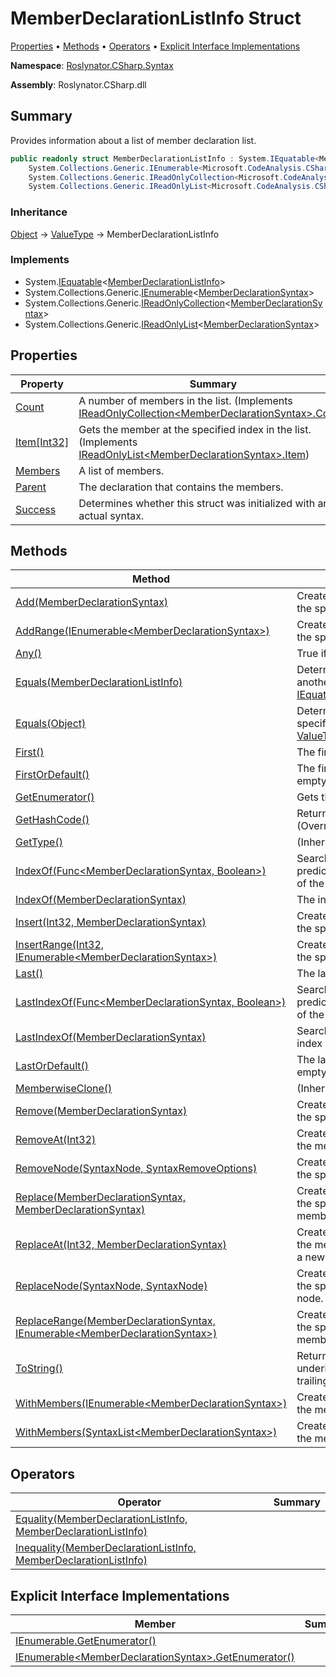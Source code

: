 # MemberDeclarationListInfo Struct

[Properties](#properties) &#x2022; [Methods](#methods) &#x2022; [Operators](#operators) &#x2022; [Explicit Interface Implementations](#explicit-interface-implementations)

**Namespace**: [Roslynator.CSharp.Syntax](../README.md)

**Assembly**: Roslynator\.CSharp\.dll

## Summary

Provides information about a list of member declaration list\.

```csharp
public readonly struct MemberDeclarationListInfo : System.IEquatable<MemberDeclarationListInfo>,
    System.Collections.Generic.IEnumerable<Microsoft.CodeAnalysis.CSharp.Syntax.MemberDeclarationSyntax>,
    System.Collections.Generic.IReadOnlyCollection<Microsoft.CodeAnalysis.CSharp.Syntax.MemberDeclarationSyntax>,
    System.Collections.Generic.IReadOnlyList<Microsoft.CodeAnalysis.CSharp.Syntax.MemberDeclarationSyntax>
```

### Inheritance

[Object](https://docs.microsoft.com/en-us/dotnet/api/system.object) &#x2192; [ValueType](https://docs.microsoft.com/en-us/dotnet/api/system.valuetype) &#x2192; MemberDeclarationListInfo

### Implements

* System\.[IEquatable](https://docs.microsoft.com/en-us/dotnet/api/system.iequatable-1)\<[MemberDeclarationListInfo](./README.md)>
* System\.Collections\.Generic\.[IEnumerable](https://docs.microsoft.com/en-us/dotnet/api/system.collections.generic.ienumerable-1)\<[MemberDeclarationSyntax](https://docs.microsoft.com/en-us/dotnet/api/microsoft.codeanalysis.csharp.syntax.memberdeclarationsyntax)>
* System\.Collections\.Generic\.[IReadOnlyCollection](https://docs.microsoft.com/en-us/dotnet/api/system.collections.generic.ireadonlycollection-1)\<[MemberDeclarationSyntax](https://docs.microsoft.com/en-us/dotnet/api/microsoft.codeanalysis.csharp.syntax.memberdeclarationsyntax)>
* System\.Collections\.Generic\.[IReadOnlyList](https://docs.microsoft.com/en-us/dotnet/api/system.collections.generic.ireadonlylist-1)\<[MemberDeclarationSyntax](https://docs.microsoft.com/en-us/dotnet/api/microsoft.codeanalysis.csharp.syntax.memberdeclarationsyntax)>

## Properties

| Property | Summary |
| -------- | ------- |
| [Count](Count/README.md) | A number of members in the list\. \(Implements [IReadOnlyCollection\<MemberDeclarationSyntax>.Count](https://docs.microsoft.com/en-us/dotnet/api/system.collections.generic.ireadonlycollection-1.count)\) |
| [Item\[Int32\]](Item/README.md) | Gets the member at the specified index in the list\. \(Implements [IReadOnlyList\<MemberDeclarationSyntax>.Item](https://docs.microsoft.com/en-us/dotnet/api/system.collections.generic.ireadonlylist-1.item)\) |
| [Members](Members/README.md) | A list of members\. |
| [Parent](Parent/README.md) | The declaration that contains the members\. |
| [Success](Success/README.md) | Determines whether this struct was initialized with an actual syntax\. |

## Methods

| Method | Summary |
| ------ | ------- |
| [Add(MemberDeclarationSyntax)](Add/README.md) | Creates a new [MemberDeclarationListInfo](./README.md) with the specified member added at the end\. |
| [AddRange(IEnumerable\<MemberDeclarationSyntax>)](AddRange/README.md) | Creates a new [MemberDeclarationListInfo](./README.md) with the specified members added at the end\. |
| [Any()](Any/README.md) | True if the list has at least one member\. |
| [Equals(MemberDeclarationListInfo)](Equals/README.md#Roslynator_CSharp_Syntax_MemberDeclarationListInfo_Equals_Roslynator_CSharp_Syntax_MemberDeclarationListInfo_) | Determines whether this instance is equal to another object of the same type\. \(Implements [IEquatable\<MemberDeclarationListInfo>.Equals](https://docs.microsoft.com/en-us/dotnet/api/system.iequatable-1.equals)\) |
| [Equals(Object)](Equals/README.md#Roslynator_CSharp_Syntax_MemberDeclarationListInfo_Equals_System_Object_) | Determines whether this instance and a specified object are equal\. \(Overrides [ValueType.Equals](https://docs.microsoft.com/en-us/dotnet/api/system.valuetype.equals)\) |
| [First()](First/README.md) | The first member in the list\. |
| [FirstOrDefault()](FirstOrDefault/README.md) | The first member in the list or null if the list is empty\. |
| [GetEnumerator()](GetEnumerator/README.md) | Gets the enumerator for the list of members\. |
| [GetHashCode()](GetHashCode/README.md) | Returns the hash code for this instance\. \(Overrides [ValueType.GetHashCode](https://docs.microsoft.com/en-us/dotnet/api/system.valuetype.gethashcode)\) |
| [GetType()](https://docs.microsoft.com/en-us/dotnet/api/system.object.gettype) |  \(Inherited from [Object](https://docs.microsoft.com/en-us/dotnet/api/system.object)\) |
| [IndexOf(Func\<MemberDeclarationSyntax, Boolean>)](IndexOf/README.md#Roslynator_CSharp_Syntax_MemberDeclarationListInfo_IndexOf_System_Func_Microsoft_CodeAnalysis_CSharp_Syntax_MemberDeclarationSyntax_System_Boolean__) | Searches for a member that matches the predicate and returns returns zero\-based index of the first occurrence in the list\. |
| [IndexOf(MemberDeclarationSyntax)](IndexOf/README.md#Roslynator_CSharp_Syntax_MemberDeclarationListInfo_IndexOf_Microsoft_CodeAnalysis_CSharp_Syntax_MemberDeclarationSyntax_) | The index of the member in the list\. |
| [Insert(Int32, MemberDeclarationSyntax)](Insert/README.md) | Creates a new [MemberDeclarationListInfo](./README.md) with the specified member inserted at the index\. |
| [InsertRange(Int32, IEnumerable\<MemberDeclarationSyntax>)](InsertRange/README.md) | Creates a new [MemberDeclarationListInfo](./README.md) with the specified members inserted at the index\. |
| [Last()](Last/README.md) | The last member in the list\. |
| [LastIndexOf(Func\<MemberDeclarationSyntax, Boolean>)](LastIndexOf/README.md#Roslynator_CSharp_Syntax_MemberDeclarationListInfo_LastIndexOf_System_Func_Microsoft_CodeAnalysis_CSharp_Syntax_MemberDeclarationSyntax_System_Boolean__) | Searches for a member that matches the predicate and returns returns zero\-based index of the last occurrence in the list\. |
| [LastIndexOf(MemberDeclarationSyntax)](LastIndexOf/README.md#Roslynator_CSharp_Syntax_MemberDeclarationListInfo_LastIndexOf_Microsoft_CodeAnalysis_CSharp_Syntax_MemberDeclarationSyntax_) | Searches for a member and returns zero\-based index of the last occurrence in the list\. |
| [LastOrDefault()](LastOrDefault/README.md) | The last member in the list or null if the list is empty\. |
| [MemberwiseClone()](https://docs.microsoft.com/en-us/dotnet/api/system.object.memberwiseclone) |  \(Inherited from [Object](https://docs.microsoft.com/en-us/dotnet/api/system.object)\) |
| [Remove(MemberDeclarationSyntax)](Remove/README.md) | Creates a new [MemberDeclarationListInfo](./README.md) with the specified member removed\. |
| [RemoveAt(Int32)](RemoveAt/README.md) | Creates a new [MemberDeclarationListInfo](./README.md) with the member at the specified index removed\. |
| [RemoveNode(SyntaxNode, SyntaxRemoveOptions)](RemoveNode/README.md) | Creates a new [MemberDeclarationListInfo](./README.md) with the specified node removed\. |
| [Replace(MemberDeclarationSyntax, MemberDeclarationSyntax)](Replace/README.md) | Creates a new [MemberDeclarationListInfo](./README.md) with the specified member replaced with the new member\. |
| [ReplaceAt(Int32, MemberDeclarationSyntax)](ReplaceAt/README.md) | Creates a new [MemberDeclarationListInfo](./README.md) with the member at the specified index replaced with a new member\. |
| [ReplaceNode(SyntaxNode, SyntaxNode)](ReplaceNode/README.md) | Creates a new [MemberDeclarationListInfo](./README.md) with the specified old node replaced with a new node\. |
| [ReplaceRange(MemberDeclarationSyntax, IEnumerable\<MemberDeclarationSyntax>)](ReplaceRange/README.md) | Creates a new [MemberDeclarationListInfo](./README.md) with the specified member replaced with new members\. |
| [ToString()](ToString/README.md) | Returns the string representation of the underlying syntax, not including its leading and trailing trivia\. \(Overrides [ValueType.ToString](https://docs.microsoft.com/en-us/dotnet/api/system.valuetype.tostring)\) |
| [WithMembers(IEnumerable\<MemberDeclarationSyntax>)](WithMembers/README.md#Roslynator_CSharp_Syntax_MemberDeclarationListInfo_WithMembers_System_Collections_Generic_IEnumerable_Microsoft_CodeAnalysis_CSharp_Syntax_MemberDeclarationSyntax__) | Creates a new [MemberDeclarationListInfo](./README.md) with the members updated\. |
| [WithMembers(SyntaxList\<MemberDeclarationSyntax>)](WithMembers/README.md#Roslynator_CSharp_Syntax_MemberDeclarationListInfo_WithMembers_Microsoft_CodeAnalysis_SyntaxList_Microsoft_CodeAnalysis_CSharp_Syntax_MemberDeclarationSyntax__) | Creates a new [MemberDeclarationListInfo](./README.md) with the members updated\. |

## Operators

| Operator | Summary |
| -------- | ------- |
| [Equality(MemberDeclarationListInfo, MemberDeclarationListInfo)](op_Equality/README.md) | |
| [Inequality(MemberDeclarationListInfo, MemberDeclarationListInfo)](op_Inequality/README.md) | |

## Explicit Interface Implementations

| Member | Summary |
| ------ | ------- |
| [IEnumerable.GetEnumerator()](System-Collections-IEnumerable-GetEnumerator/README.md) | |
| [IEnumerable\<MemberDeclarationSyntax>.GetEnumerator()](System-Collections-Generic-IEnumerable-Microsoft-CodeAnalysis-CSharp-Syntax-MemberDeclarationSyntax--GetEnumerator/README.md) | |


